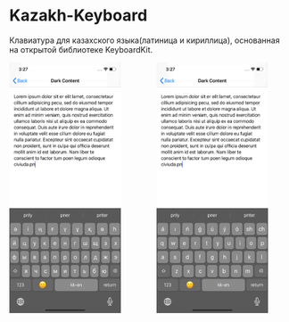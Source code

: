 # Kazakh-Keyboard

Клавиатура для казахского языка(латиница и кириллица), основанная на открытой библиотеке KeyboardKit.

<img src="readme%20imgs/screen1.png" width="200" height="450"> &emsp;&emsp;&emsp;&emsp; <img src="readme%20imgs/screen2.png" width="200" height="450">
